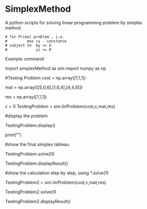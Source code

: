 # SimplexMethod
A python scripts for solving linear programming problem by simplex method.

    # for Primal problem , i.e.
    #         max cy - constance
    # subject to  Ay <= b
    #             yi >= 0
    
Example command:

import simplexMethod as sim
import numpy as np

#Testing Problem
cost = np.array([1,1,1])

mat = np.array([[5,0,6],[1,6,4],[4,4,8]])

res = np.array([1,1,1])

c = 0
TestingProblem = sim.linProblem(cost,c,mat,res)


#display the problem

TestingProblem.display()

print("")

#show the final simplex tableau

TestingProblem.solve(0)

TestingProblem.displayResult()


#show the calculation step by step, using *.solve(1)

TestingProblem2 = sim.linProblem(cost,c,mat,res)

TestingProblem2.solve(1)

TestingProblem2.displayResult()

